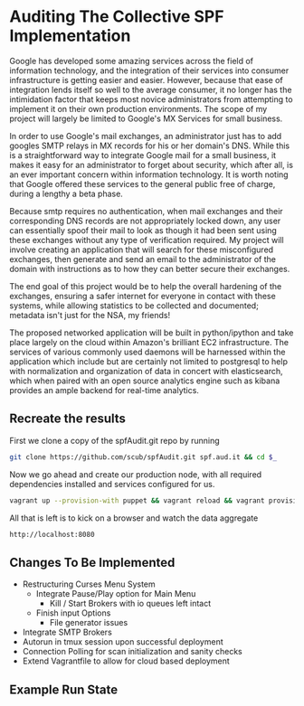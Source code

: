 Auditing The Collective SPF Implementation
==========================================

  Google has developed some amazing services across the field of information
technology, and the integration of their services into consumer infrastructure
is getting easier and easier. However, because that ease of integration lends
itself so well to the average consumer, it no longer has the intimidation
factor that keeps most novice administrators from attempting to implement it
on their own production environments. The scope of my project will largely be
limited to Google's MX Services for small business.

  In order to use Google's mail exchanges, an administrator just has to add
googles SMTP relays in MX records for his or her domain's DNS. While this is a
straightforward way to integrate Google mail for a small business, it makes it
easy for an administrator to forget about security, which after all, is an
ever important concern within information technology. It is worth noting that
Google offered these services to the general public free of charge, during a
lengthy a beta phase.

  Because smtp requires no authentication, when mail exchanges and their
corresponding DNS records are not appropriately locked down, any user can
essentially spoof their mail to look as though it had been sent using these
exchanges without any type of verification required. My project will involve
creating an application that will search for these misconfigured exchanges,
then generate and send an email to the administrator of the domain with
instructions as to how they can better secure their exchanges.

  The end goal of this project would be to help the overall hardening of the
exchanges, ensuring a safer internet for everyone in contact with these
systems, while allowing statistics to be collected and documented;
metadata isn't just for the NSA, my friends!

  The proposed networked application will be built in python/ipython and
take place largely on the cloud within Amazon's brilliant EC2 infrastructure.
The services of various commonly used daemons will be harnessed within the
application which include but are certainly not limited to postgresql to help
with normalization and organization of data in concert with elasticsearch,
which when paired with an open source analytics engine such as kibana provides
an ample backend for real-time analytics.

Recreate the results
--------------------

First we clone a copy of the spfAudit.git repo by running
```bash
git clone https://github.com/scub/spfAudit.git spf.aud.it && cd $_
```

  Now we go ahead and create our production node, with all required 
dependencies installed and services configured for us. 
```bash
vagrant up --provision-with puppet && vagrant reload && vagrant provision
```

 All that is left is to kick on a browser and watch the data aggregate
```bash
http://localhost:8080
```

Changes To Be Implemented
-------------------------
 - Restructuring Curses Menu System
    - Integrate Pause/Play option for Main Menu
        - Kill / Start Brokers with io queues left intact
    - Finish input Options
        - File generator issues
 - Integrate SMTP Brokers
 - Autorun in tmux session upon successful deployment
 - Connection Polling for scan initialization and sanity checks
 - Extend Vagrantfile to allow for cloud based deployment


Example Run State
-----------------
